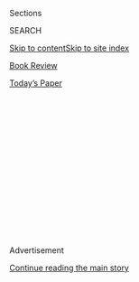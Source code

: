 <div id="app">

<div>

<div>

<div>

<div class="NYTAppHideMasthead css-1q2w90k e1suatyy0">

<div class="section css-ui9rw0 e1suatyy2">

<div class="css-eph4ug er09x8g0">

<div class="css-6n7j50">

</div>

<span class="css-1dv1kvn">Sections</span>

<div class="css-10488qs">

<span class="css-1dv1kvn">SEARCH</span>

</div>

[Skip to content](#site-content)[Skip to site index](#site-index)

</div>

<div id="masthead-section-label" class="css-1wr3we4 eaxe0e00">

[Book
Review](https://www.nytimes3xbfgragh.onion/section/books/review)

</div>

<div class="css-10698na e1huz5gh0">

</div>

</div>

<div id="masthead-bar-one" class="section hasLinks css-15hmgas e1csuq9d3">

<div class="css-uqyvli e1csuq9d0">

</div>

<div class="css-1uqjmks e1csuq9d1">

</div>

<div class="css-9e9ivx">

[](https://myaccount.nytimes3xbfgragh.onion/auth/login?response_type=cookie&client_id=vi)

</div>

<div class="css-1bvtpon e1csuq9d2">

[Today’s
Paper](https://www.nytimes3xbfgragh.onion/section/todayspaper)

</div>

</div>

</div>

</div>

<div data-aria-hidden="false">

<div id="site-content" data-role="main">

<div>

<div class="css-1aor85t" style="opacity:0.000000001;z-index:-1;visibility:hidden">

<div class="css-1hqnpie">

<div class="css-epjblv">

<span class="css-17xtcya">[Book
Review](/section/books/review)</span><span class="css-x15j1o">|</span><span class="css-fwqvlz">A
History of Hurricanes in America and the Devastation They Have
Wrought</span>

</div>

<div class="css-k008qs">

<div class="css-1iwv8en">

<span class="css-18z7m18"></span>

<div>

</div>

</div>

<span class="css-1n6z4y">https://nyti.ms/3i6gfIl</span>

<div class="css-1705lsu">

<div class="css-4xjgmj">

<div class="css-4skfbu" data-role="toolbar" data-aria-label="Social Media Share buttons, Save button, and Comments Panel with current comment count" data-testid="share-tools">

  - 
  - 
  - 
  - 
    
    <div class="css-6n7j50">
    
    </div>

  - 
  - 

</div>

</div>

</div>

</div>

</div>

</div>

<div id="NYT_TOP_BANNER_REGION" class="css-13pd83m">

</div>

<div id="top-wrapper" class="css-1sy8kpn">

<div id="top-slug" class="css-l9onyx">

Advertisement

</div>

[Continue reading the main
story](#after-top)

<div class="ad top-wrapper" style="text-align:center;height:100%;display:block;min-height:250px">

<div id="top" class="place-ad" data-position="top" data-size-key="top">

</div>

</div>

<div id="after-top">

</div>

</div>

<div id="sponsor-wrapper" class="css-1hyfx7x">

<div id="sponsor-slug" class="css-19vbshk">

Supported by

</div>

[Continue reading the main
story](#after-sponsor)

<div id="sponsor" class="ad sponsor-wrapper" style="text-align:center;height:100%;display:block">

</div>

<div id="after-sponsor">

</div>

</div>

Nonfiction

<div class="css-1vkm6nb ehdk2mb0">

# A History of Hurricanes in America and the Devastation They Have Wrought

</div>

<div class="css-79elbk" data-testid="photoviewer-wrapper">

<div class="css-z3e15g" data-testid="photoviewer-wrapper-hidden">

</div>

<div class="css-1a48zt4 ehw59r15" data-testid="photoviewer-children">

![<span class="css-16f3y1r e13ogyst0" data-aria-hidden="true">“Hurricane,
Bahamas,” an 1898 watercolor and graphite drawing by the American artist
Winslow
Homer.</span>](https://static01.graylady3jvrrxbe.onion/images/2020/08/16/books/review/Kolbert/Kolbert-articleLarge.jpg?quality=75&auto=webp&disable=upscale)

</div>

</div>

<div class="css-170u9t6">

<div class="css-u7fh8e">

<div class="css-79elbk">

Buy Book<span data-aria-hidden="true">
    ▾</span>

  - [Amazon](https://www.amazon.com/gp/search?index=books&tag=NYTBSREV-20&field-keywords=A+Furious+Sky+Eric+Jay+Dolan)
  - [Apple
    Books](https://du-gae-books-dot-nyt-du-prd.appspot.com/buy?title=A+Furious+Sky&author=Eric+Jay+Dolan)
  - [Barnes and
    Noble](https://www.anrdoezrs.net/click-7990613-11819508?url=https%3A%2F%2Fwww.barnesandnoble.com%2Fw%2F%3Fean%3D1631495275)
  - [Books-A-Million](https://www.anrdoezrs.net/click-7990613-35140?url=https%3A%2F%2Fwww.booksamillion.com%2Fp%2FA%2BFurious%2BSky%2FEric%2BJay%2BDolan%2F1631495275)
  - [Bookshop](https://bookshop.org/a/3546/1631495275)
  - [Indiebound](https://www.indiebound.org/book/1631495275?aff=NYT)

</div>

When you purchase an independently reviewed book through our site, we
earn an affiliate commission.

</div>

</div>

<div class="css-xt80pu e12qa4dv0">

<div class="css-18e8msd">

<div class="css-vp77d3 epjyd6m0">

<div class="css-1baulvz">

By <span class="css-1baulvz last-byline" itemprop="name">Elizabeth
Kolbert</span>

</div>

</div>

  - Aug. 4, 2020, <span class="css-epvm6">5:00 a.m.
    ET</span>

  - 
    
    <div class="css-4xjgmj">
    
    <div class="css-d8bdto" data-role="toolbar" data-aria-label="Social Media Share buttons, Save button, and Comments Panel with current comment count" data-testid="share-tools">
    
      - 
      - 
      - 
      - 
        
        <div class="css-6n7j50">
        
        </div>
    
      - 
      - 
    
    </div>
    
    </div>

</div>

</div>

<div class="section meteredContent css-1r7ky0e" name="articleBody" itemprop="articleBody">

<div class="css-1fanzo5 StoryBodyCompanionColumn">

<div class="css-53u6y8">

**A FURIOUS SKY**  
**The Five-Hundred-Year History of America’s Hurricanes**  
By Eric Jay Dolin

When the first Europeans arrived in the Americas, they had no word for
“hurricane.” In the Atlantic, hurricanes form off the coast of Africa
and travel west, so they’d had no need for one. But the want quickly
asserted itself. In 1502, a hurricane off Santo Domingo sank 24 Spanish
ships, killing almost everyone on board, including Francisco de
Bobadilla, who’d been dispatched to replace Christopher Columbus as
governor of Hispaniola. It’s believed that “hurricane” is derived from
the Arawak word *hurakan,* meaning “god of the storm.”

In “A Furious Sky,” his lively chronicle of five tempestuous centuries,
Eric Jay Dolin describes the 1502 *hurakan* as “a most appropriate
prologue to European settlement of the New World.” Hopes of the French
to colonize what’s now Florida were dashed by a hurricane in 1565.
Another hurricane, in 1609, delayed aid to the British settlers in
Jamestown, who, by that point, had probably resorted to cannibalism, and
a third, in 1635, spared the life of the Puritan minister Richard
Mather, whose son, Increase Mather, later wrote of his father’s
experience that “God turned the wind about.” The course of the American
Revolution may have been altered by a pair of hurricanes that slammed
into the Caribbean in 1780. (According to this theory, the storms
prompted the French to send ships they had docked in the Caribbean
north, aiding the Revolutionaries.)

</div>

</div>

<div class="css-79elbk" data-testid="photoviewer-wrapper">

<div class="css-z3e15g" data-testid="photoviewer-wrapper-hidden">

</div>

<div class="css-1a48zt4 ehw59r15" data-testid="photoviewer-children">

![<span class="css-16f3y1r e13ogyst0" data-aria-hidden="true">Eric Jay
Dolan</span><span class="css-cnj6d5 e1z0qqy90" itemprop="copyrightHolder"><span class="css-1ly73wi e1tej78p0">Credit...</span><span>Lily
Dolin</span></span>](https://static01.graylady3jvrrxbe.onion/images/2020/07/31/books/review/Kolbert-02/Kolbert-02-articleLarge.jpg?quality=75&auto=webp&disable=upscale)

</div>

</div>

<div class="css-1fanzo5 StoryBodyCompanionColumn">

<div class="css-53u6y8">

Of course, hurricanes didn’t let up once the new nation was founded, and
Dolin pursues them as they churn their way through the first part of the
19th century, wreaking havoc from New Orleans to Newport. In September
1821, a powerful storm tore through New England. The following month, a
meteorologically inclined merchant named William Redfield was traveling
by carriage from his home in the town of Cromwell, in central
Connecticut, to his in-laws, in Stockbridge, Mass. Along the way, he
noticed something odd. The downed trees in his neighborhood were lying
with their tops pointing northwest, while near Stockbridge, they faced
southeast. Pondering this strange fact, Redfield concluded that
hurricane winds blow in a great, revolving circle. From this insight was
born what became known as the “American Storm Controversy.”

</div>

</div>

<div class="css-1fanzo5 StoryBodyCompanionColumn">

<div class="css-53u6y8">

James P. Espy, a classics scholar from Philadelphia who also took a keen
interest in meteorology, opposed Redfield’s theory. Espy argued that
hurricanes form when warm, moist air rises from the surface of the
ocean, releasing latent heat, and that, rather than rotating, hurricane
winds rush from the edge of the storm toward the center. The two men
fought for decades, each refusing to concede anything to the other, even
though, as Dolin points out, both were partly
correct.

</div>

</div>

<div class="css-79elbk" data-testid="photoviewer-wrapper">

<div class="css-z3e15g" data-testid="photoviewer-wrapper-hidden">

</div>

<div class="css-1a48zt4 ehw59r15" data-testid="photoviewer-children">

<div class="css-1xdhyk6 erfvjey0">

<span class="css-1ly73wi e1tej78p0">Image</span>

<div class="css-zjzyr8">

<div data-testid="lazyimage-container" style="height:587.7333333333332px">

</div>

</div>

</div>

<span class="css-cnj6d5 e1z0qqy90" itemprop="copyrightHolder"><span class="css-1ly73wi e1tej78p0">Credit...</span><span>Liveright</span></span>

</div>

</div>

<div class="css-1fanzo5 StoryBodyCompanionColumn">

<div class="css-53u6y8">

As the century wore on, one scientific breakthrough followed another.
But little progress was made in the science of hurricane prediction, and
even with the advent of the telegraph and the creation of the United
States Weather Bureau, forecasting remained largely a matter of luck.

For instance, the Weather Bureau called for “light rain” in the New York
area on the evening of Aug. 23, 1893; instead the city was hit by a
Category 1 storm. Four days later, the bureau warned that a hurricane
was about to make landfall near Savannah, but by that point, the
Category 3 hurricane was already bearing down on the city and even those
who received the alert had no time to prepare. Particularly devastated
were the islands to the northeast of Savannah, off the coast of South
Carolina, which were on the “dirty,” or right-hand, side of the storm.
(In the Northern Hemisphere, hurricanes rotate in a counterclockwise
direction; this means that whatever direction the storm is moving, the
danger will be greatest to the right of the eye, because there the speed
of the winds is increased by the forward velocity of the tempest.) Some
2,000 people were killed in the so-called Sea Islands Hurricane, most of
them African-American. Relief was slow to reach the islands, in part
because of all the damage and in part because South Carolina’s avowedly
white supremacist governor delayed calling for help.

Four decades later, communications technologies — radio, telephone — had
vastly improved, but, as Dolin recounts, the bureau’s forecasts had not.
In the hours before the Labor Day Hurricane of 1935 made landfall, the
bureau missed the fact that the storm had taken a sharp northern turn;
the result was that hundreds of unemployed World War I veterans who’d
been sent to build a road connecting the Florida Keys were killed.
Ernest Hemingway, who rode out the Labor Day Hurricane on Key West,
visited the vets’ camp, on Lower Matecumbe Key, a few days after the
disaster. (He’d been drinking buddies with many of the men.) The dead,
he reported, were “everywhere and in the sun all of them were beginning
to be too big for their bluejeans and jackets that they could never fill
when they were on the bum and hungry.”

</div>

</div>

<div class="css-1fanzo5 StoryBodyCompanionColumn">

<div class="css-53u6y8">

Satellites now allow hurricanes to be monitored from their inception,
and computer models take vast amounts of data and spit out predictions.
But as Dolin notes, forecasting hurricanes remains a “tricky endeavor.”
Hurricanes are susceptible to the “butterfly effect” — small changes in
the initial conditions ramify into very large changes later on.
Meteorologists try to deal with this problem by running their computer
models many times over, starting with different initial conditions, but
they can never overcome what’s known as the “limit of predictability.”
Thus, hurricane forecasts will always come with a range of uncertainty.

At the start of “A Furious Sky,” Dolin, who has written several previous
books on maritime topics, writes that “hurricanes have left an indelible
mark on American history.” He suggests that it’s particularly important
to attend to this mark now because climate change is only going to make
storms “more powerful and more destructive in the future.” But he never
develops a clear argument as to what the societal impact of hurricanes
has been (besides a lot of devastation and death), or what we can expect
it to be going forward (aside from more of the same).

Where “A Furious Sky” is most compelling is in its often harrowing
details. It’s filled with haunting personal stories. Consider that of
Joseph Matoes Sr., a dairy farmer in coastal Rhode Island. On the
afternoon of Sept. 21, 1938, Matoes watched a school bus carrying four
of his five children head toward a causeway that faced a normally placid
cove. The deadliest hurricane in modern New England history was bearing
down on Rhode Island, and the water in the cove was roiling and crashing
over the road. Matoes waved to the bus driver to try to get him to stop;
instead he accelerated. Halfway across the causeway, the bus stalled.
The driver helped the kids out and told them all to hold hands. A wave
wiped them off their feet. Matoes could only watch as his four children
drowned. The bus driver survived, but told Matoes he wished that he
hadn’t.

“Everything’s gone,” he said.

</div>

</div>

</div>

<div>

</div>

<div>

</div>

<div>

</div>

<div>

<div id="bottom-wrapper" class="css-1ede5it">

<div id="bottom-slug" class="css-l9onyx">

Advertisement

</div>

[Continue reading the main
story](#after-bottom)

<div id="bottom" class="ad bottom-wrapper" style="text-align:center;height:100%;display:block;min-height:90px">

</div>

<div id="after-bottom">

</div>

</div>

</div>

</div>

</div>

## Site Index

<div>

</div>

## Site Information Navigation

  - [© <span>2020</span> <span>The New York Times
    Company</span>](https://help.nytimes3xbfgragh.onion/hc/en-us/articles/115014792127-Copyright-notice)

<!-- end list -->

  - [NYTCo](https://www.nytco.com/)
  - [Contact
    Us](https://help.nytimes3xbfgragh.onion/hc/en-us/articles/115015385887-Contact-Us)
  - [Work with us](https://www.nytco.com/careers/)
  - [Advertise](https://nytmediakit.com/)
  - [T Brand Studio](http://www.tbrandstudio.com/)
  - [Your Ad
    Choices](https://www.nytimes3xbfgragh.onion/privacy/cookie-policy#how-do-i-manage-trackers)
  - [Privacy](https://www.nytimes3xbfgragh.onion/privacy)
  - [Terms of
    Service](https://help.nytimes3xbfgragh.onion/hc/en-us/articles/115014893428-Terms-of-service)
  - [Terms of
    Sale](https://help.nytimes3xbfgragh.onion/hc/en-us/articles/115014893968-Terms-of-sale)
  - [Site
    Map](https://spiderbites.nytimes3xbfgragh.onion)
  - [Help](https://help.nytimes3xbfgragh.onion/hc/en-us)
  - [Subscriptions](https://www.nytimes3xbfgragh.onion/subscription?campaignId=37WXW)

</div>

</div>

</div>

</div>
